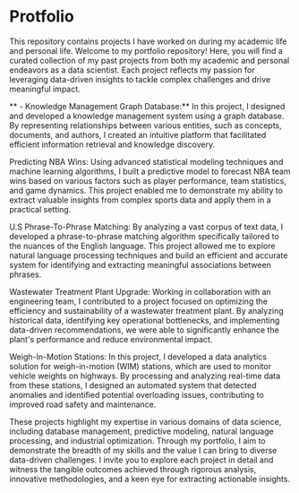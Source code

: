 # Protfolio
This repository contains projects I have worked on during my academic life and personal life.
Welcome to my portfolio repository! Here, you will find a curated collection of my past projects from both my academic and personal endeavors as a data scientist. Each project reflects my passion for leveraging data-driven insights to tackle complex challenges and drive meaningful impact.

** - Knowledge Management Graph Database:**
In this project, I designed and developed a knowledge management system using a graph database. By representing relationships between various entities, such as concepts, documents, and authors, I created an intuitive platform that facilitated efficient information retrieval and knowledge discovery.

Predicting NBA Wins:
Using advanced statistical modeling techniques and machine learning algorithms, I built a predictive model to forecast NBA team wins based on various factors such as player performance, team statistics, and game dynamics. This project enabled me to demonstrate my ability to extract valuable insights from complex sports data and apply them in a practical setting.

U.S Phrase-To-Phrase Matching:
By analyzing a vast corpus of text data, I developed a phrase-to-phrase matching algorithm specifically tailored to the nuances of the English language. This project allowed me to explore natural language processing techniques and build an efficient and accurate system for identifying and extracting meaningful associations between phrases.

Wastewater Treatment Plant Upgrade:
Working in collaboration with an engineering team, I contributed to a project focused on optimizing the efficiency and sustainability of a wastewater treatment plant. By analyzing historical data, identifying key operational bottlenecks, and implementing data-driven recommendations, we were able to significantly enhance the plant's performance and reduce environmental impact.

Weigh-In-Motion Stations:
In this project, I developed a data analytics solution for weigh-in-motion (WIM) stations, which are used to monitor vehicle weights on highways. By processing and analyzing real-time data from these stations, I designed an automated system that detected anomalies and identified potential overloading issues, contributing to improved road safety and maintenance.

These projects highlight my expertise in various domains of data science, including database management, predictive modeling, natural language processing, and industrial optimization. Through my portfolio, I aim to demonstrate the breadth of my skills and the value I can bring to diverse data-driven challenges. I invite you to explore each project in detail and witness the tangible outcomes achieved through rigorous analysis, innovative methodologies, and a keen eye for extracting actionable insights.
